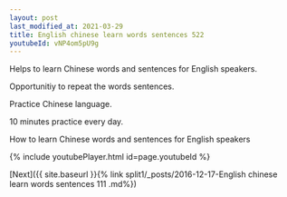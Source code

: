 ```yaml
---
layout: post
last_modified_at: 2021-03-29
title: English chinese learn words sentences 522 
youtubeId: vNP4om5pU9g
---
```

 
 
Helps to learn Chinese words and sentences for English speakers.

Opportunitiy to repeat the words sentences. 

Practice Chinese language. 
 
10 minutes practice every day. 
 
How to learn Chinese words and sentences for English speakers 
 
{% include youtubePlayer.html id=page.youtubeId %}
 
 
[Next]({{ site.baseurl }}{% link  split1/_posts/2016-12-17-English chinese learn words sentences 111 .md%})
 
